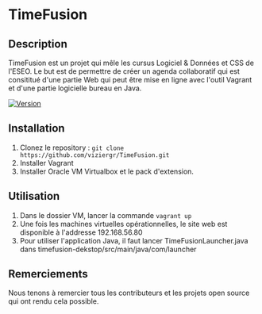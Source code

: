 # TimeFusion

## Description
TimeFusion est un projet qui mêle les cursus Logiciel & Données et CSS de l'ESEO. Le but est de permettre de créer un agenda collaboratif qui est consititué d'une partie Web qui peut être mise en ligne avec l'outil Vagrant et d'une partie logicielle bureau en Java.

[![Version](https://img.shields.io/badge/version-1.0.0-blue.svg)](https://github.com/viziergr/TimeFusion)

## Installation
1. Clonez le repository : `git clone https://github.com/viziergr/TimeFusion.git`
2. Installer Vagrant
3. Installer Oracle VM Virtualbox et le pack d'extension.


## Utilisation
1. Dans le dossier VM, lancer la commande `vagrant up` 
2. Une fois les machines virtuelles opérationnelles, le site web est disponible à l'addresse 192.168.56.80
3. Pour utiliser l'application Java, il faut lancer TimeFusionLauncher.java dans timefusion-dekstop/src/main/java/com/launcher

## Remerciements
Nous tenons à remercier tous les contributeurs et les projets open source qui ont rendu cela possible.
